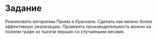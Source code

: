 # Задание

Реализовать алгоритмы Прима и Краскала. Сделать как можно более эффективную реализацию. Проверять производительность можно на полном графе из тысячи вершин со случайными весами.
